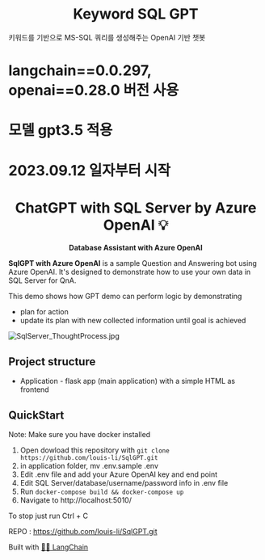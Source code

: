 <h1 align="center">
  Keyword SQL GPT
</h1>

<p align="left">
  
키워드를 기반으로 MS-SQL 쿼리를 생성해주는 OpenAI 기반 챗봇
# langchain==0.0.297, openai==0.28.0 버전 사용
# 모델 gpt3.5 적용
# 2023.09.12 일자부터 시작



  
</p>





<h1 align="center">
  ChatGPT with SQL Server by Azure OpenAI  💡
</h1>

<p align="center">
  <strong>Database Assistant with Azure OpenAI</strong>
</p>

<p align="left">
  <strong>SqlGPT with Azure OpenAI</strong> is a sample Question and Answering bot using Azure OpenAI. It's designed to demonstrate how to use your own data in SQL Server for QnA.

  This demo shows how GPT demo can perform logic by demonstrating 
  - plan for action
  - update its plan with new collected information until goal is achieved
  
  ![SqlServer_ThoughtProcess.jpg](asset/SqlSever_ThoughtProcess2.jpg)
</p>


## Project structure
- Application - flask app (main application) with a simple HTML as frontend

## QuickStart

Note: Make sure you have docker installed

1. Open dowload this repository with `git clone https://github.com/louis-li/SqlGPT.git`
2. in application folder, mv .env.sample .env
3. Edit .env file and add your Azure OpenAI key and end point
4. Edit SQL Server/database/username/password info in .env file
5. Run `docker-compose build && docker-compose up`
6. Navigate to http://localhost:5010/

To stop just run Ctrl + C

REPO : https://github.com/louis-li/SqlGPT.git

Built with [🦜️🔗 LangChain](https://github.com/hwchase17/langchain)

